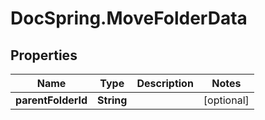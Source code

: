 # DocSpring.MoveFolderData

## Properties

Name | Type | Description | Notes
------------ | ------------- | ------------- | -------------
**parentFolderId** | **String** |  | [optional] 


